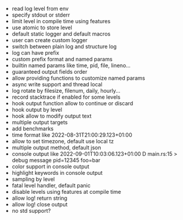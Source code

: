* read log level from env
* specify stdout or stderr
* limit level in compile time using features
* use atomic to store level
* default static logger and default macros
* user can create custom logger
* switch between plain log and structure log
* log can have prefix
* custom prefix format and named params
* builtin named params like time, pid, file, lineno...
* guaranteed output fields order
* allow providing functions to customize named params
* async write support and thread local
* log rotate by filesize, filenum, daily, hourly...
* record stacktrace if enabled for some levels
* hook output function allow to continue or discard
* hook output by level
* hook allow to modify output text
* multiple output targets
* add benchmarks
* time format like 2022-08-31T21:00:29.123+01:00
* allow to set timezone, default use local tz
* multiple output method, default json
* console output like 2022-09-01T10:03:06.123+01:00 D main.rs:15 > debug message pid=12345 foo=bar
* color support in console output
* highlight keywords in console output
* sampling by level
* fatal level handler, default panic
* disable levels using features at compile time
* allow log! return string
* allow log! close output
* no std support?